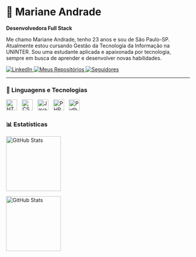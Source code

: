 # 🍁 Mariane Andrade

**Desenvolvedora Full Stack**

Me chamo Mariane Andrade, tenho 23 anos e sou de São Paulo-SP. Atualmente estou cursando Gestão da Tecnologia da Informação na UNINTER. Sou uma estudante aplicada e apaixonada por tecnologia, sempre em busca de aprender e desenvolver novas habilidades.


<p align="left">
    <a href="https://www.linkedin.com/in/mariane-andrade-21277b300/">
    <img 
        alt="LinkedIn" 
        title="Perfil LinkedIn" 
        src="https://custom-icon-badges.demolab.com/github/stars/MarianeAndrade28?color=7558DB&style=for-the-badge&labelColor=8979F2&logo=linkedin&label=LinkedIn"
    />
    </a>
    <a href="https://github.com/MarianeAndrade28?tab=repositories&sort=stargazers">
        <img 
            alt="Meus Repositórios" 
            title="Meus Repositórios" 
            src="https://custom-icon-badges.demolab.com/github/stars/MarianeAndrade28?color=45C4B0&style=for-the-badge&labelColor=00A9AB&logo=book&label=Repositórios"
        />
    </a>
    <a href="https://github.com/MarianeAndrade28?tab=followers">
        <img 
            alt="Seguidores" 
            title="Me siga no GitHub" 
            src="https://custom-icon-badges.demolab.com/github/followers/MarianeAndrade28?color=3565F2&labelColor=447EF2&style=for-the-badge&logo=github&label=Seguidores&logoColor=white"
        />
    </a>
</p>

---

### 🤖 Linguagens e Tecnologias

<img 
    align="left" 
    alt="HTML"
    title="HTML" 
    width="30px" 
    style="padding-right: 10px;" 
    src="https://cdn.jsdelivr.net/gh/devicons/devicon@latest/icons/html5/html5-original.svg" 
/>
<img 
    align="left" 
    alt="CSS" 
    title="CSS"
    width="30px" 
    style="padding-right: 10px;" 
    src="https://cdn.jsdelivr.net/gh/devicons/devicon@latest/icons/css3/css3-original.svg" 
/>
<img 
    align="left" 
    alt="JavaScript" 
    title="JavaScript"
    width="30px" 
    style="padding-right: 10px;" 
    src="https://cdn.jsdelivr.net/gh/devicons/devicon@latest/icons/javascript/javascript-original.svg" 
/>

<img 
    align="left" 
    alt="PHP" 
    title="PHP"
    width="30px" 
    style="padding-right: 10px;" 
    src="https://cdn.jsdelivr.net/gh/devicons/devicon@latest/icons/php/php-original.svg" 
/>
<img 
    align="left" 
    alt="Python" 
    title="Python"
    width="30px" 
    style="padding-right: 10px;" 
    src="https://cdn.jsdelivr.net/gh/devicons/devicon@latest/icons/python/python-original.svg" 
/>

<br/>
<br/>

### 📊 Estatísticas

<p style="display: flex; justify-content: space-between; align-items; center;">
  <img 
    align="left" 
    alt="GitHub Stats" 
    height="150" 
    style="padding-right: 10px;" 
    src="https://github-readme-stats.vercel.app/api?username=MarianeAndrade28&show_icons=true&theme=tokyonight&include_all_commits=true&locale=pt-br" 
  />

<img 
      align="left" 
      alt="GitHub Stats" 
      height="150" 
      src="https://github-readme-stats.vercel.app/api/top-langs/?username=MarianeAndrade28&theme=tokyonight&layout=compact&custom_title=Tecnologias&langs_count=9" 
  />

</p>
